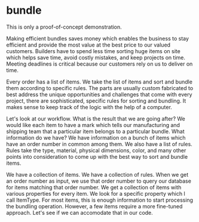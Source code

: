 bundle
======
  
This is only a proof-of-concept demonstration. 

Making efficient bundles saves money which enables the business to stay efficient and provide the most value at the best price to our valued customers. Builders have to spend less time sorting huge items on site which helps save time, avoid costly mistakes, and keep projects on time. Meeting deadlines is critical because our customers rely on us to deliver on time.

Every order has a list of items. We take the list of items and sort and bundle them according to specific rules. The parts are usually custom fabricated to best address the unique opportunities and challenges that come with every project, there are sophisticated, specific rules for sorting and bundling. It makes sense to keep track of the logic with the help of a computer. 

Let's look at our workflow. What is the result that we are going after? We would like each item to have a mark which tells our manufacturing and shipping team that a particular item belongs to a particular bundle. What information do we have? We have information on a bunch of items which have an order number in common among them.  We also have a list of rules. Rules take the type, material, physical dimensions, color, and many other points into consideration to come up with the best way to sort and bundle items.

We have a collection of items. We have a collection of rules. When we get an order number as input, we use that order number to query our database for items matching that order number. We get a collection of items with various properties for every item. We look for a specific property which I call ItemType. For most items, this is enough information to start processing the bundling operation. However, a few items require a more fine-tuned approach. Let's see if we can accomodate that in our code. 
